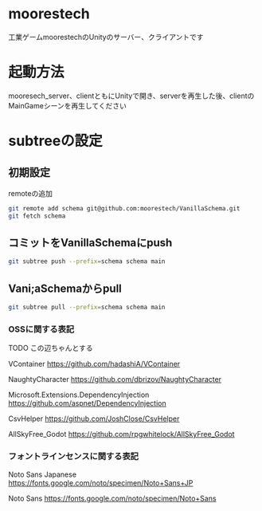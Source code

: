 # moorestech



工業ゲームmoorestechのUnityのサーバー、クライアントです

# 起動方法
mooresech_server、clientともにUnityで開き、serverを再生した後、clientのMainGameシーンを再生してください


# subtreeの設定

## 初期設定
remoteの追加

```sh
git remote add schema git@github.com:moorestech/VanillaSchema.git
git fetch schema
```

## コミットをVanillaSchemaにpush

```sh
git subtree push --prefix=schema schema main 
```

## Vani;aSchemaからpull
```sh
git subtree pull --prefix=schema schema main 
```


### OSSに関する表記

TODO この辺ちゃんとする

VContainer
https://github.com/hadashiA/VContainer

NaughtyCharacter
https://github.com/dbrizov/NaughtyCharacter

Microsoft.Extensions.DependencyInjection  
https://github.com/aspnet/DependencyInjection

CsvHelper
https://github.com/JoshClose/CsvHelper

AllSkyFree_Godot
https://github.com/rpgwhitelock/AllSkyFree_Godot


### フォントラインセンスに関する表記

Noto Sans Japanese
https://fonts.google.com/noto/specimen/Noto+Sans+JP

Noto Sans
https://fonts.google.com/noto/specimen/Noto+Sans


